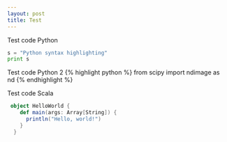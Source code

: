 ```yaml
---
layout: post
title: Test
---
```


Test code Python
```python
s = "Python syntax highlighting"
print s
```

Test code Python 2
{% highlight python %}
    from scipy import ndimage as nd
{% endhighlight %}

Test code Scala
```scala
 object HelloWorld {
    def main(args: Array[String]) {
      println("Hello, world!")
    }
  }
```
